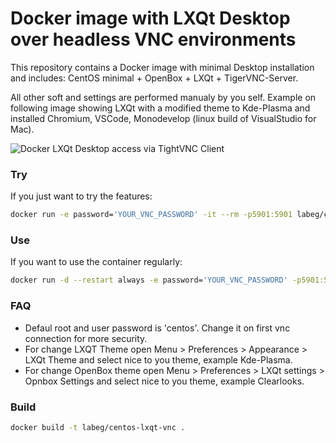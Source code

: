 # Docker image with LXQt Desktop over headless VNC environments

This repository contains a Docker image with minimal Desktop installation and includes: CentOS minimal + OpenBox + LXQt + TigerVNC-Server.

All other soft and settings are performed manualy by you self. Example on following image showing LXQt with a modified theme to Kde-Plasma and installed Chromium, VSCode, Monodevelop (linux build of VisualStudio for Mac).

![Docker LXQt Desktop access via TightVNC Client](https://raw.githubusercontent.com/LabEG/centos-lxqt-vnc/master/.pics/vnc_container_view.png)


### Try
If you just want to try the features:
```sh
docker run -e password='YOUR_VNC_PASSWORD' -it --rm -p5901:5901 labeg/centos-lxqt-vnc
```

### Use
If you want to use the container regularly:
```sh
docker run -d --restart always -e password='YOUR_VNC_PASSWORD' -p5901:5901 labeg/centos-lxqt-vnc
```

### FAQ
- Defaul root and user password is 'centos'. Change it on first vnc connection for more security.
- For change LXQT Theme open Menu > Preferences > Appearance > LXQt Theme and select nice to you theme, example Kde-Plasma.
- For change OpenBox theme open Menu > Preferences > LXQt settings > Opnbox Settings and select nice to you theme, example Clearlooks.


### Build
```sh
docker build -t labeg/centos-lxqt-vnc .
```